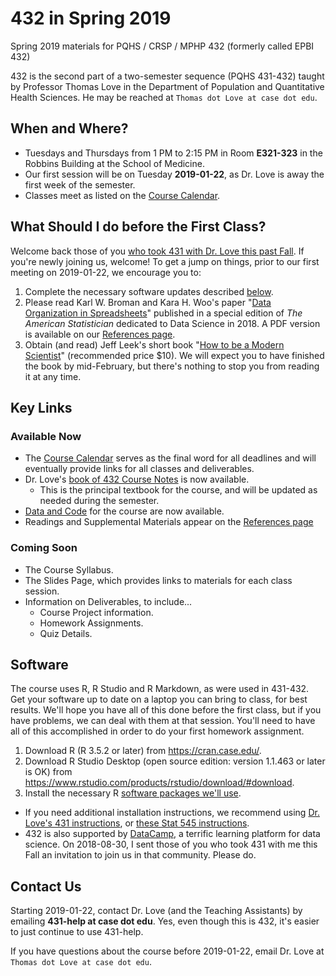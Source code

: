 # 432 in Spring 2019

Spring 2019 materials for PQHS / CRSP / MPHP 432 (formerly called EPBI 432)

432 is the second part of a two-semester sequence (PQHS 431-432) taught by Professor Thomas Love in the Department of Population and Quantitative Health Sciences. He may be reached at `Thomas dot Love at case dot edu`.

## When and Where?

- Tuesdays and Thursdays from 1 PM to 2:15 PM in Room **E321-323** in the Robbins Building at the School of Medicine.
- Our first session will be on Tuesday **2019-01-22**, as Dr. Love is away the first week of the semester. 
- Classes meet as listed on the [Course Calendar](https://github.com/THOMASELOVE/432-2019/blob/master/calendar.md).

## What Should I do before the First Class?

Welcome back those of you [who took 431 with Dr. Love this past Fall](https://github.com/THOMASELOVE/431-2018). If you're newly joining us, welcome! To get a jump on things, prior to our first meeting on 2019-01-22, we encourage you to:

1. Complete the necessary software updates described [below](https://github.com/THOMASELOVE/2019-432/blob/master/README.md#software). 
2. Please read Karl W. Broman and Kara H. Woo's paper "[Data Organization in Spreadsheets](https://doi.org/10.1080/00031305.2017.1375989)" published in a special edition of *The American Statistician* dedicated to Data Science in 2018. A PDF version is available on our [References page](https://github.com/THOMASELOVE/2019-432/tree/master/references).
3. Obtain (and read) Jeff Leek's short book "[How to be a Modern Scientist](https://leanpub.com/modernscientist)" (recommended price $10). We will expect you to have finished the book by mid-February, but there's nothing to stop you from reading it at any time.

## Key Links

### Available Now

- The [Course Calendar](https://github.com/THOMASELOVE/432-2019/blob/master/calendar.md) serves as the final word for all deadlines and will eventually provide links for all classes and deliverables.
- Dr. Love's [book of 432 Course Notes](https://thomaselove.github.io/2019-432-book/) is now available.
    - This is the principal textbook for the course, and will be updated as needed during the semester.
- [Data and Code](https://github.com/THOMASELOVE/2019-432/tree/master/data-and-code) for the course are now available.
- Readings and Supplemental Materials appear on the [References page](https://github.com/THOMASELOVE/2019-432/tree/master/references)

### Coming Soon

- The Course Syllabus.
- The Slides Page, which provides links to materials for each class session. 
- Information on Deliverables, to include...
    - Course Project information. 
    - Homework Assignments. 
    - Quiz Details. 

## Software

The course uses R, R Studio and R Markdown, as were used in 431-432. Get your software up to date on a laptop you can bring to class, for best results. We'll hope you have all of this done before the first class, but if you have problems, we can deal with them at that session. You'll need to have all of this accomplished in order to do your first homework assignment.

1. Download R (R 3.5.2 or later) from https://cran.case.edu/.
2. Download R Studio Desktop (open source edition: version 1.1.463 or later is OK) from https://www.rstudio.com/products/rstudio/download/#download.
3. Install the necessary R [software packages we'll use](https://github.com/THOMASELOVE/2019-432/blob/master/packages.md).

- If you need additional installation instructions, we recommend using [Dr. Love's 431 instructions](https://github.com/THOMASELOVE/431-2018/tree/master/software), or [these Stat 545 instructions](https://stat545.com/block000_r-rstudio-install.html).
- 432 is also supported by [DataCamp](https://www.datacamp.com), a terrific learning platform for data science. On 2018-08-30, I sent those of you who took 431 with me this Fall an invitation to join us in that community. Please do.

## Contact Us

Starting 2019-01-22, contact Dr. Love (and the Teaching Assistants) by emailing **431-help at case dot edu**. Yes, even though this is 432, it's easier to just continue to use 431-help.

If you have questions about the course before 2019-01-22, email Dr. Love at `Thomas dot Love at case dot edu`.

